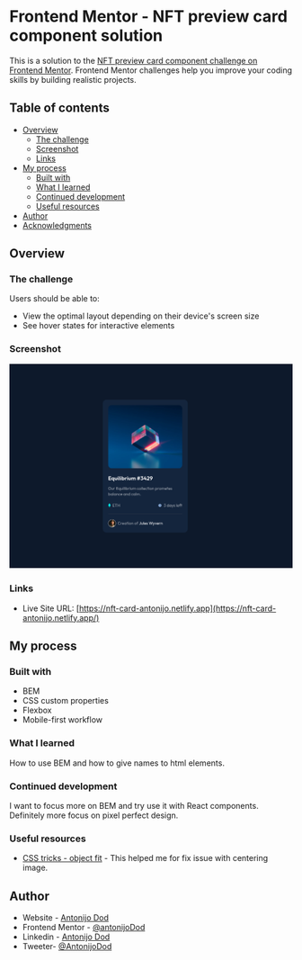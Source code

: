 # Frontend Mentor - NFT preview card component solution

This is a solution to the [NFT preview card component challenge on Frontend Mentor](https://www.frontendmentor.io/challenges/nft-preview-card-component-SbdUL_w0U). Frontend Mentor challenges help you improve your coding skills by building realistic projects. 

## Table of contents

- [Overview](#overview)
  - [The challenge](#the-challenge)
  - [Screenshot](#screenshot)
  - [Links](#links)
- [My process](#my-process)
  - [Built with](#built-with)
  - [What I learned](#what-i-learned)
  - [Continued development](#continued-development)
  - [Useful resources](#useful-resources)
- [Author](#author)
- [Acknowledgments](#acknowledgments)


## Overview

### The challenge

Users should be able to:

- View the optimal layout depending on their device's screen size
- See hover states for interactive elements

### Screenshot

![Alt text](./screenshot.png?raw=true "Project image")

### Links

- Live Site URL: [https://nft-card-antonijo.netlify.app](https://nft-card-antonijo.netlify.app/)

## My process

### Built with

- BEM
- CSS custom properties
- Flexbox
- Mobile-first workflow

### What I learned

How to use BEM and how to give names to html elements.

### Continued development

I want to focus more on BEM and try use it with React components.
Definitely more focus on pixel perfect design.

### Useful resources

- [CSS tricks - object fit](https://css-tricks.com/on-object-fit-and-object-position/) - This helped me for fix issue with centering image.

## Author

- Website - [Antonijo Dod](htpps://antonijo.com)
- Frontend Mentor - [@antonijoDod](https://www.frontendmentor.io/profile/antonijoDod)
- Linkedin - [Antonijo Dod](https://www.linkedin.com/in/antonijo-dod)
- Tweeter- [@AntonijoDod](https://twitter.com/AntonijoDod)